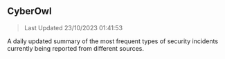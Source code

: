 ## CyberOwl 
> Last Updated 23/10/2023 01:41:53 


A daily updated summary of the most frequent types of security incidents currently being reported from different sources.


